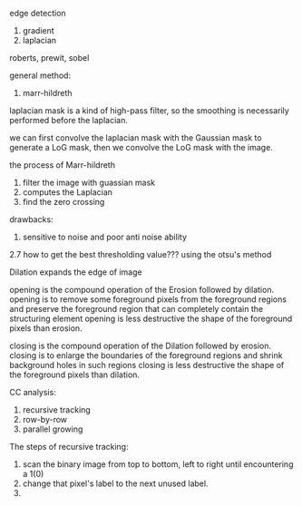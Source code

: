 edge detection
1. gradient 
2. laplacian

roberts, prewit, sobel

general method:
1. marr-hildreth

laplacian mask is a kind of high-pass filter, so the smoothing is necessarily performed before the laplacian.

we can first convolve the laplacian mask with the Gaussian mask to generate a LoG mask, then we convolve the LoG mask with the image.

the process of Marr-hildreth
1. filter the image with guassian mask
2. computes the Laplacian
3. find the zero crossing


drawbacks:
1. sensitive to noise and poor anti noise ability

2.7
how to get the best thresholding value???
using the otsu's method

Dilation expands the edge of image

opening is the compound operation of the Erosion followed by dilation.
opening is to remove some foreground pixels from the foreground regions and preserve the foreground region that can completely contain the structuring element
opening is less destructive the shape of the foreground pixels than erosion.

closing is the compound operation of the Dilation followed by erosion.
closing is to enlarge the boundaries of the foreground regions and shrink background holes in such regions
closing is less destructive the shape of the foreground pixels than dilation.

CC analysis:
1. recursive tracking
2. row-by-row
3. parallel growing

The steps of recursive tracking:
1. scan the binary image from top to bottom, left to right until encountering a 1(0)
2. change that pixel's label to the next unused label.
3. 